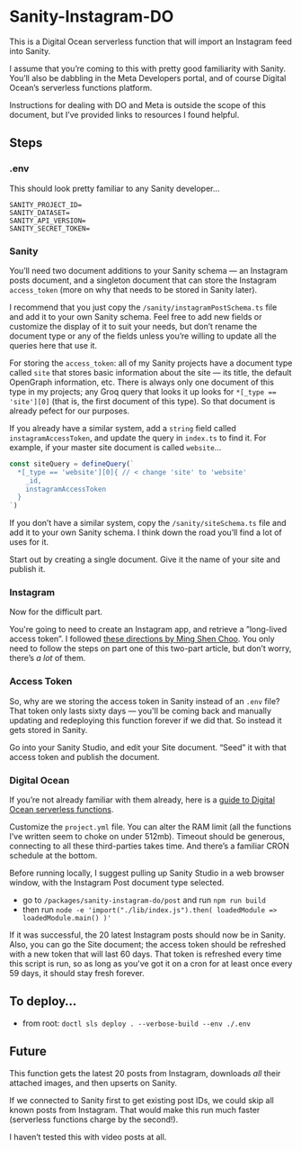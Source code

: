 # Sanity-Instagram-DO

This is a Digital Ocean serverless function that will import an Instagram feed into Sanity.

I assume that you’re coming to this with pretty good familiarity with Sanity. You’ll also be dabbling in the Meta Developers portal, and of course Digital Ocean’s serverless functions platform.

Instructions for dealing with DO and Meta is outside the scope of this document, but I’ve provided links to resources I found helpful.

## Steps

### .env

This should look pretty familiar to any Sanity developer…

```
SANITY_PROJECT_ID=
SANITY_DATASET=
SANITY_API_VERSION=
SANITY_SECRET_TOKEN=
```

### Sanity

You’ll need two document additions to your Sanity schema — an Instagram posts document, and a singleton document that can store the Instagram `access_token` (more on why that needs to be stored in Sanity later).

I recommend that you just copy the `/sanity/instagramPostSchema.ts` file and add it to your own Sanity schema. Feel free to add new fields or customize the display of it to suit your needs, but don’t rename the document type or any of the fields unless you’re willing to update all the queries here that use it.

For storing the `access_token`: all of my Sanity projects have a document type called `site` that stores basic information about the site — its title, the default OpenGraph information, etc. There is always only one document of this type in my projects; any Groq query that looks it up looks for `*[_type == 'site'][0]` (that is, the first document of this type). So that document is already pefect for our purposes.

If you already have a similar system, add a `string` field called `instagramAccessToken`, and update the query in `index.ts` to find it. For example, if your master site document is called `website`…

```typescript
const siteQuery = defineQuery(`
  *[_type == 'website'][0]{ // < change 'site' to 'website'
    _id,
    instagramAccessToken
  }
`)
```

If you don’t have a similar system, copy the `/sanity/siteSchema.ts` file and add it to your own Sanity schema. I think down the road you’ll find a lot of uses for it.

Start out by creating a single document. Give it the name of your site and publish it.

### Instagram

Now for the difficult part.

You're going to need to create an Instagram app, and retrieve a ”long-lived access token”. I followed [these directions by Ming Shen Choo](https://cming0721.medium.com/instagram-feeds-with-instagram-api-part-1-create-app-and-token-4a91ee3bd154). You only need to follow the steps on part one of this two-part article, but don’t worry, there’s _a lot_ of them.

### Access Token

So, why are we storing the access token in Sanity instead of an `.env` file? That token only lasts sixty days — you'll be coming back and manually updating and redeploying this function forever if we did that. So instead it gets stored in Sanity.

Go into your Sanity Studio, and edit your Site document. “Seed” it with that access token and publish the document.

### Digital Ocean

If you’re not already familiar with them already, here is a [guide to Digital Ocean serverless functions](https://docs.digitalocean.com/products/functions/how-to/create-functions/).

Customize the `project.yml` file. You can alter the RAM limit (all the functions I’ve written seem to choke on under 512mb). Timeout should be generous, connecting to all these third-parties takes time. And there’s a familiar CRON schedule at the bottom.

Before running locally, I suggest pulling up Sanity Studio in a web browser window, with the Instagram Post document type selected.

- go to `/packages/sanity-instagram-do/post` and run `npm run build`
- then run `node -e 'import("./lib/index.js").then( loadedModule => loadedModule.main() )'`

If it was successful, the 20 latest Instagram posts should now be in Sanity. Also, you can go the Site document; the access token should be refreshed with a new token that will last 60 days. That token is refreshed every time this script is run, so as long as you've got it on a cron for at least once every 59 days, it should stay fresh forever.

## To deploy…

- from root: `doctl sls deploy . --verbose-build --env ./.env`

## Future

This function gets the latest 20 posts from Instagram, downloads _all_ their attached images, and then upserts on Sanity.

If we connected to Sanity first to get existing post IDs, we could skip all known posts from Instagram. That would make this run much faster (serverless functions charge by the second!).

I haven’t tested this with video posts at all.
